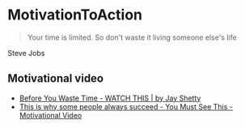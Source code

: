 # MotivationToAction

>Your time is limited. So don't waste it living someone else's life

Steve Jobs

## Motivational video
  * [Before You Waste Time - WATCH THIS | by Jay Shetty](https://www.youtube.com/watch?v=vPaS85IA6oY)
  * [This is why some people always succeed - You Must See This - Motivational Video](https://www.youtube.com/watch?v=GPHnVpOQY_Q)